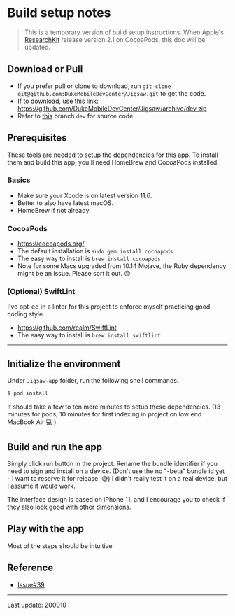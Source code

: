 # Build setup notes

> This is a temporary version of build setup instructions. When Apple's [ResearchKit](https://github.com/ResearchKit/ResearchKit) release version 2.1 on CocoaPods, this doc will be updated.

## Download or Pull

- If you prefer pull or clone to download, run `git clone git@github.com:DukeMobileDevCenter/Jigsaw.git` to get the code.
- If to download, use this link: https://github.com/DukeMobileDevCenter/Jigsaw/archive/dev.zip
- Refer to [this](https://github.com/DukeMobileDevCenter/Jigsaw/tree/dev) branch `dev` for source code.

## Prerequisites

These tools are needed to setup the dependencies for this app. To install them and build this app, you'll need HomeBrew and CocoaPods installed.

### Basics

- Make sure your Xcode is on latest version 11.6.
- Better to also have latest macOS.
- HomeBrew if not already.

### CocoaPods

- https://cocoapods.org/
- The default installation is `sudo gem install cocoapods`
- The easy way to install is `brew install cocoapods`
- Note for some Macs upgraded from 10.14 Mojave, the Ruby dependency might be an issue. Please sort it out. 😏 

### (Optional) SwiftLint

I've opt-ed in a linter for this project to enforce myself practicing good coding style.

- https://github.com/realm/SwiftLint
- The easy way to install is `brew install swiftlint`

---

## Initialize the environment

Under `Jigsaw-app` folder, run the following shell commands.

```sh
$ pod install
```

It should take a few to ten more minutes to setup these dependencies. (13 minutes for pods, 10 minutes for first indexing in project on low end MacBook Air 💻 )

## Build and run the app

Simply click run button in the project. Rename the bundle identifier if you need to sign and install on a device. (Don't use the no "-beta" bundle id yet - I want to reserve it for release. 😅) I didn't really test it on a real device, but I assume it would work.

The interface design is based on iPhone 11, and I encourage you to check if they also look good with other dimensions.

## Play with the app

Most of the steps should be intuitive.

## Reference

- [Issue#39](https://github.com/DukeMobileDevCenter/Jigsaw/issues/39)

---

Last update: 200910
